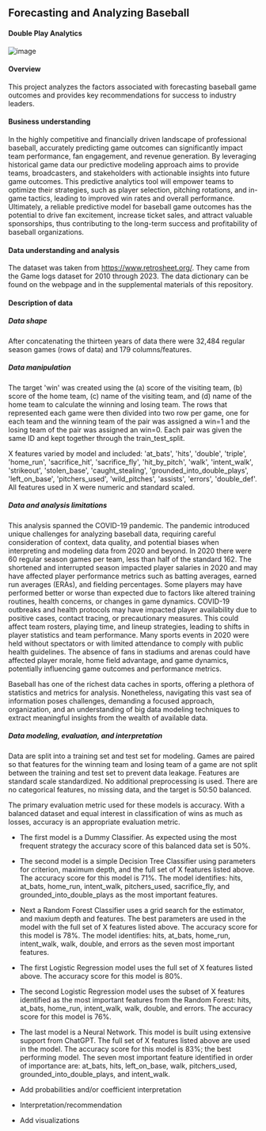 ## Forecasting and Analyzing Baseball
#### Double Play Analytics

![image](https://github.com/pecham1911/Double_Play_Analytics/assets/159095917/659eea84-0506-47f5-acad-eae626e2b7d7)

#### Overview
This project analyzes the factors associated with forecasting baseball game outcomes and provides key recommendations for success to industry leaders.

#### Business understanding
In the highly competitive and financially driven landscape of professional baseball, accurately predicting game outcomes can significantly impact team performance, fan engagement, and revenue generation. By leveraging historical game data our predictive modeling approach aims to provide teams, broadcasters, and stakeholders with actionable insights into future game outcomes. This predictive analytics tool will empower teams to optimize their strategies, such as player selection, pitching rotations, and in-game tactics, leading to improved win rates and overall performance. Ultimately, a reliable predictive model for baseball game outcomes has the potential to drive fan excitement, increase ticket sales, and attract valuable sponsorships, thus contributing to the long-term success and profitability of baseball organizations.

#### Data understanding and analysis
The dataset was taken from https://www.retrosheet.org/. They came from the Game logs dataset for 2010 through 2023. The data dictionary can be found on the webpage and in the supplemental materials of this repository.

#### Description of data
##### Data shape
After concatenating the thirteen years of data there were 32,484 regular season games (rows of data) and 179 columns/features. 

##### Data manipulation
The target 'win' was created using the (a) score of the visiting team, (b) score of the home team, (c) name of the visiting team, and (d) name of the home team to calculate the winning and losing team. The rows that represented each game were then divided into two row per game, one for each team and the winning team of the pair was assigned a win=1 and the losing team of the pair was assigned an win=0. Each pair was given the same ID and kept together through the train_test_split. 

X features varied by model and included: 'at_bats', 'hits', 'double', 'triple', 'home_run', 'sacrifice_hit', 'sacrifice_fly', 'hit_by_pitch', 'walk', 'intent_walk', 'strikeout', 'stolen_base', 'caught_stealing', 'grounded_into_double_plays', 'left_on_base', 'pitchers_used', 'wild_pitches', 'assists', 'errors', 'double_def'. All features used in X were numeric and standard scaled. 

##### Data and analysis limitations
This analysis spanned the COVID-19 pandemic. The pandemic introduced unique challenges for analyzing baseball data, requiring careful consideration of context, data quality, and potential biases when interpreting and modeling data from 2020 and beyond. In 2020 there were 60 regular season games per team, less than half of the standard 162. The shortened and interrupted season impacted player salaries in 2020 and may have affected player performance metrics such as batting averages, earned run averages (ERAs), and fielding percentages. Some players may have performed better or worse than expected due to factors like altered training routines, health concerns, or changes in game dynamics. COVID-19 outbreaks and health protocols may have impacted player availability due to positive cases, contact tracing, or precautionary measures. This could affect team rosters, playing time, and lineup strategies, leading to shifts in player statistics and team performance. Many sports events in 2020 were held without spectators or with limited attendance to comply with public health guidelines. The absence of fans in stadiums and arenas could have affected player morale, home field advantage, and game dynamics, potentially influencing game outcomes and performance metrics.

Baseball has one of the richest data caches in sports, offering a plethora of statistics and metrics for analysis. Nonetheless, navigating this vast sea of information poses challenges, demanding a focused approach, organization, and an understanding of big data modeling techniques to extract meaningful insights from the wealth of available data.

##### Data modeling, evaluation, and interpretation
Data are split into a training set and test set for modeling. Games are paired so that features for the winning team and losing team of a game are not split between the training and test set to prevent data leakage. Features are standard scale standardized. No additional preprocessing is used. There are no categorical features, no missing data, and the target is 50:50 balanced. 

The primary evaluation metric used for these models is accuracy. With a balanced dataset and equal interest in classification of wins as much as losses, accuracy is an appropriate evaluation metric.

- The first model is a Dummy Classifier. As expected using the most frequent strategy the accuracy score of this balanced data set is 50%. 
- The second model is a simple Decision Tree Classifier using parameters for criterion, maximum depth, and the full set of X features listed above. The accuracy score for this model is 71%. The model identifies: hits, at_bats, home_run, intent_walk, pitchers_used, sacrifice_fly, and grounded_into_double_plays as the most important features.
- Next a Random Forest Classifier uses a grid search for the estimator, and maxium depth and features. The best parameters are used in the model with the full set of X features listed above. The accuracy score for this model is 78%. The model identifies: hits, at_bats, home_run, intent_walk, walk, double, and errors as the seven most important features.
- The first Logistic Regression model uses the full set of X features listed above. The accuracy score for this model is 80%.
- The second Logistic Regression model uses the subset of X features identified as the most important features from the Random Forest: hits, at_bats, home_run, intent_walk, walk, double, and errors. The accuracy score for this model is 76%.
- The last model is a Neural Network. This model is built using extensive support from ChatGPT. The full set of X features listed above are used in the model. The accuracy score for this model is 83%; the best performing model. The seven most important feature identified in order of importance are: at_bats, hits, left_on_base, walk, pitchers_used, grounded_into_double_plays, and intent_walk.
  

- Add probabilities and/or coefficient interpretation
- Interpretation/recommendation
- Add visualizations



 
